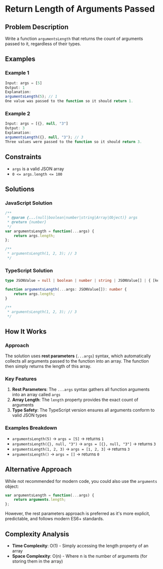 # Return Length of Arguments Passed

## Problem Description

Write a function `argumentsLength` that returns the count of arguments passed to it, regardless of their types.

## Examples

### Example 1
```javascript
Input: args = [5]
Output: 1
Explanation:
argumentsLength(5); // 1
One value was passed to the function so it should return 1.
```

### Example 2
```javascript
Input: args = [{}, null, "3"]
Output: 3
Explanation: 
argumentsLength({}, null, "3"); // 3
Three values were passed to the function so it should return 3.
```

## Constraints

- `args` is a valid JSON array
- `0 <= args.length <= 100`

## Solutions

### JavaScript Solution

```javascript
/**
 * @param {...(null|boolean|number|string|Array|Object)} args
 * @return {number}
 */
var argumentsLength = function(...args) {
    return args.length;
};

/**
 * argumentsLength(1, 2, 3); // 3
 */
```

### TypeScript Solution

```typescript
type JSONValue = null | boolean | number | string | JSONValue[] | { [key: string]: JSONValue };

function argumentsLength(...args: JSONValue[]): number {
    return args.length;
}

/**
 * argumentsLength(1, 2, 3); // 3
 */
```

## How It Works

### Approach
The solution uses **rest parameters** (`...args`) syntax, which automatically collects all arguments passed to the function into an array. The function then simply returns the length of this array.

### Key Features
1. **Rest Parameters**: The `...args` syntax gathers all function arguments into an array called `args`
2. **Array Length**: The `length` property provides the exact count of arguments
3. **Type Safety**: The TypeScript version ensures all arguments conform to valid JSON types

### Examples Breakdown
- `argumentsLength(5)` → `args = [5]` → returns `1`
- `argumentsLength({}, null, "3")` → `args = [{}, null, "3"]` → returns `3`
- `argumentsLength(1, 2, 3)` → `args = [1, 2, 3]` → returns `3`
- `argumentsLength()` → `args = []` → returns `0`

## Alternative Approach

While not recommended for modern code, you could also use the `arguments` object:

```javascript
var argumentsLength = function(...args) {
    return arguments.length;
};
```

However, the rest parameters approach is preferred as it's more explicit, predictable, and follows modern ES6+ standards.

## Complexity Analysis

- **Time Complexity**: O(1) - Simply accessing the length property of an array
- **Space Complexity**: O(n) - Where n is the number of arguments (for storing them in the array)
